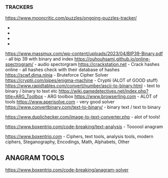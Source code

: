 ### TRACKERS

https://www.mooncritic.com/puzzles/ongoing-puzzles-tracker/

-
-
-
-


https://www.massmux.com/wp-content/uploads/2023/04/BIP39-Binary.pdf - all bip 39 with binary and index
https://ouhouhsami.github.io/online-spectrogram/ - audio spectorgram 
https://crackstation.net - Crack hashes online - all hashes check with their database of hashes
https://scwf.dima.ninja - Bruteforce Cipher Solver
https://cryptii.com/pipes/enigma-machine - Cryptii (ALOT of GOOD stuff)
https://www.rapidtables.com/convert/number/ascii-to-binary.html - text to binary / binary to text etc
https://wiki.gamedetectives.net/index.php?title=ARG_Toolbox - ARG toolbox
https://www.browserling.com - ALOT of tools
https://www.aperisolve.com - very good solver
https://www.convertbinary.com/text-to-binary/ - binary text / text to binary

https://www.duplichecker.com/image-to-text-converter.php - alot of tools!

https://www.boxentriq.com/code-breaking/text-analysis - Toooool anagram

https://www.boxentriq.com - Ciphers, text tools, analysis tools, modern ciphers, Steganography, Encodings, Math, Alphabets, Other


## ANAGRAM TOOLS
https://www.boxentriq.com/code-breaking/anagram-solver


